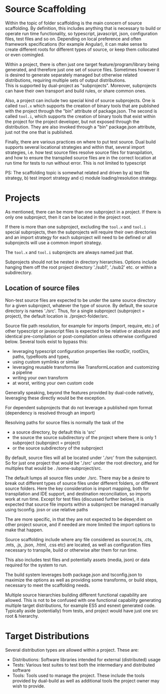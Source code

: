 # Source Scaffolding

Within the topic of folder scaffolding is the main concern of source scaffolding. By definition,
this includes anything that is necessary to build or operate run time functionality, so typescript,
javascript, json, configuration files, test files and so on. Depending on local preference and often
framework specifications (for example Angular), it can make sense to create different roots for
different types of source, or keep them collocated or even comingled.

Within a project, there is often just one target feature/program/library being generated, and
therefore just one set of source files. Sometimes however it is desired to generate separately
managed but otherwise related distributions, requiring multiple sets of output distributions.  
This is supported by dual-project as "subprojects". Moreover, subprojects can have their own
transport and build rules, or share common ones.

Also, a project can include two special kind of source subprojects. One is called `tool.x` which
supports the creation of binary tools that are published with the project through the "bin"
attribute of package.json. The second is called `tool.i`, which supports the creation of binary
tools that exist within the project for the project developer, but not exposed through the
distribution. They are also invoked through a "bin" package.json attribute, just not the one that is
published.

Finally, there are various practices on where to put test source. Dual build supports several
locational strategies and within that, several import strategies, i.e. how test source files resolve
source files for transpilation, and how to ensure the transpiled source files are in the correct
location at run time for tests to run without error. This is not limited to typescript

PS:  The scaffolding topic is somewhat related and driven by a) test file strategy, b) test import
strategy and c) module loading/resolution strategy.

# Projects

As mentioned, there can be more than one subproject in a project. If there is only one subproject,
then it can be located in the project root.

If there is more than one subproject, excluding the `tool.x` and `tool.i` special subprojects,
then the subprojects will require their own directories and an import strategy for each subproject 
will need to be defined or all subprojects will use a common import strategy.

The `tool.x` and `tool.i` subprojects are always named just that.

Subprojects should not be nested in directory hierarchies.  Options include hanging them off the 
root project directory './sub1', './sub2' etc. or within a subdirectory.

## Location of source files

Non-test source files are expected to be under the same source directory for a given subproject, 
whatever the type of source.  By default, the source directory is names './src'.  Thus, for a 
single subproject (subproject = project), the default location is ./project-folder/src.  

Source file path resolution, for example for imports (import, require, etc.) of other typescript 
or javascript files is expected to be relative or absolute and identical pre-compilation or 
post-compilation unless otherwise configured below.  Several tools exist to bypass this:

- leveraging typescript configuration properties like rootDir, rootDirs, paths, typeRoots and types,
- using custom symlinks or similar
- leveraging reusable transforms like TransformLocation and customizing a pipeline
- writing your own transform
- at worst, writing your own custom code

Generally speaking, beyond the features provided by dual-code natively, leveraging these 
directly would be the exception.

For dependent subprojects that do not leverage a published npm format (dependency is resolved 
through an import)

Resolving paths for source files is normally the task of the

- a source directory, by default this is 'src'
- the source the source subdirectory of the project where there is only 1 subproject (subproject = 
  project)
- or the source subdirectory of the subproject 


By default, source files will all be located under './src' from the subproject. So for just one 
project that would be './src' under the root directory, and for multiples that would be .
/some-subproject/src.

The default lumps all source files under ./src.  There may be a desire to break out different 
types of source files under different folders, or different source folders.  Here the key 
consideration is import mapping, both for transpilation and IDE support, and destination 
reconciliation, so imports work at run time.  Except for test files (discussed further below), 
it is expected that source file imports within a subproject be managed manually using tsconfig.
josn or use 
relative paths




The are more specific, in that they are not expected to be dependent on other project source, and if
needed are more limited the import options to make that happen.

Source scaffolding include where any file considered as source(.ts, .cts, .mts, .js, .json, .html,
.css etc) are located, as well as configuration files necessary to transpile, build or otherwise
alter them for run time.

This also includes test files and potentially assets (media, json) or data required for the system
to run.

The build system leverages both package.json and tsconfig.json to maximize the options as well as
providing some transforms, or build steps, necessary to meet the scaffolding needs.

Multiple source hierarchies building different functional capability are allowed. This is not to be
confused with one functional capability generating multiple target distributions, for example ES5
and esnext generated code. Typically aside (potentially) from tests, and project would have just one
src root & hierarchy.

# Target Distributions

Several distribution types are allowed within a project. These are:

- Distributions:  Software libraries intended for external (distributed) usage
- Tests:  Various test suites to test both the intermediary and distributed software
- Tools:  Tools used to manage the project. These include the tools provided by dual-build as well
  as additional tools the project owner may wish to provide.



